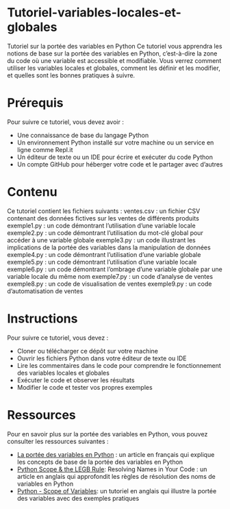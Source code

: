# Tutoriel-variables-locales-et-globales
Tutoriel sur la portée des variables en Python
Ce tutoriel vous apprendra les notions de base sur la portée des variables en Python, c’est-à-dire la zone du code où une variable est accessible et modifiable. Vous verrez comment utiliser les variables locales et globales, comment les définir et les modifier, et quelles sont les bonnes pratiques à suivre.

# Prérequis
Pour suivre ce tutoriel, vous devez avoir :
- Une connaissance de base du langage Python
- Un environnement Python installé sur votre machine ou un service en ligne comme Repl.it
- Un éditeur de texte ou un IDE pour écrire et exécuter du code Python
- Un compte GitHub pour héberger votre code et le partager avec d’autres

# Contenu
Ce tutoriel contient les fichiers suivants :
ventes.csv : un fichier CSV contenant des données fictives sur les ventes de différents produits
exemple1.py : un code démontrant l’utilisation d’une variable locale
exemple2.py : un code démontrant l’utilisation du mot-clé global pour accéder à une variable globale
exemple3.py : un code illustrant les implications de la portée des variables dans la manipulation de données
exemple4.py : un code démontrant l’utilisation d’une variable globale
exemple5.py : un code démontrant l’utilisation d’une variable locale
exemple6.py : un code démontrant l’ombrage d’une variable globale par une variable locale du même nom
exemple7.py : un code d’analyse de ventes
exemple8.py : un code de visualisation de ventes
exemple9.py : un code d’automatisation de ventes

# Instructions
Pour suivre ce tutoriel, vous devez :
- Cloner ou télécharger ce dépôt sur votre machine
- Ouvrir les fichiers Python dans votre éditeur de texte ou IDE
- Lire les commentaires dans le code pour comprendre le fonctionnement des variables locales et globales
- Exécuter le code et observer les résultats
- Modifier le code et tester vos propres exemples

# Ressources
Pour en savoir plus sur la portée des variables en Python, vous pouvez consulter les ressources suivantes :
- [La portée des variables en Python](https://docs.github.com/fr/repositories/managing-your-repositorys-settings-and-features/customizing-your-repository/about-readmes) : un article en français qui explique les concepts de base de la portée des variables en Python
- [Python Scope & the LEGB Rule](https://bing.com/search?q=comment+cr%c3%a9er+un+Read.me+pour+Github): Resolving Names in Your Code : un article en anglais qui approfondit les règles de résolution des noms de variables en Python
- [Python - Scope of Variables](https://docs.github.com/fr/account-and-profile/setting-up-and-managing-your-github-profile/customizing-your-profile/managing-your-profile-readme): un tutoriel en anglais qui illustre la portée des variables avec des exemples pratiques
